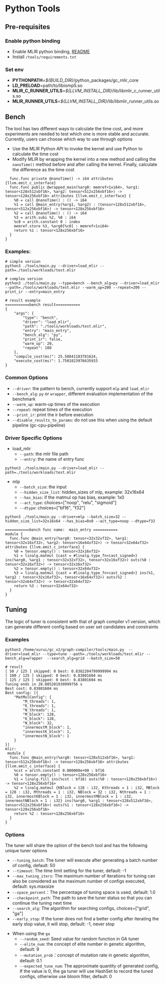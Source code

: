 # Python Tools
## Pre-requisites
### Enable python binding
* Enable MLIR python binding, [README](https://github.com/intel/graph-compiler/blob/main/python/README.md)
* Install `/tools/requirements.txt`
### Set env
* **PYTHONPATH**=*${BUILD_DIR}*/python_packages/gc_mlir_core
* **LD_PRELOAD**=path/to/libiomp5.so
* **MLIR_C_RUNNER_UTILS**=*${LLVM_INSTALL_DIR}*/lib/libmlir_c_runner_utils.so
* **MLIR_RUNNER_UTILS**=*${LLVM_INSTALL_DIR}*/lib/libmlir_runner_utils.so


## Bench
The tool has two different ways to calculate the time cost, and more experiments are needed to test which one is more stable and accurate. Currently, users can choose which way to use through options
* Use the MLIR Python API to invoke the kernel and use Python to calculate the time cost
* Modify MLIR by wrapping the kernel into a new method and calling the `nanoTime()` method before and after calling the kernel. Finally, calculate the difference as the time cost
```
  func.func private @nanoTime() -> i64 attributes {llvm.emit_c_interface}
  func.func public @wrapped_main(%arg0: memref<1xi64>, %arg1: tensor<128x512xbf16>, %arg2: tensor<512x256xbf16>) -> tensor<128x256xbf16> attributes {llvm.emit_c_interface} {
    %0 = call @nanoTime() : () -> i64
    %1 = call @main_entry(%arg1, %arg2) : (tensor<128x512xbf16>, tensor<512x256xbf16>) -> tensor<128x256xbf16>
    %2 = call @nanoTime() : () -> i64
    %3 = arith.subi %2, %0 : i64
    %c0 = arith.constant 0 : index
    memref.store %3, %arg0[%c0] : memref<1xi64>
    return %1 : tensor<128x256xbf16>
  }
}
```

### Examples:
```
# simple version
python3 ./tools/main.py --driver=load_mlir --path=./tools/workloads/test.mlir

# complex version
python3 ./tools/main.py --type=bench --bench_alg=py --driver=load_mlir --path=./tools/workloads/test.mlir --warm_up=200 --repeat=200 --print_ir --entry=main_entry
```

```
# result example
===========bench result===========
{
    "args": {
        "type": "bench",
        "driver": "load_mlir",
        "path": "./tools/workloads/test.mlir",
        "entry": "main_entry",
        "bench_alg": "py",
        "print_ir": false,
        "warm_up": 20,
        "repeat": 100
    },
    "compile_cost(ms)": 25.58841183781624,
    "execute_cost(ms)": 1.7501823976635933
}
```

### Common Options
*  `--driver`: the pattern to bench, currently support `mlp` and `load_mlir`
*  `--bench_alg`: `py` or `wrapper`, different evaluation implementation of the benchmark
*  `--warm_up`: warm-up times of the execution
*  `--repeat`: repeat times of the execution
*  `--print_ir`: print the ir before execution
*  `--disable_results_to_params`: do not use this when using the default pipeline (gc-cpu-pipeline)

### Driver Specific Options
* load_mlir
  * `--path`: the mlir file path
  * `--entry`: the name of entry func
```
python3 ./tools/main.py --driver=load_mlir --path=./tools/workloads/test.mlir
```


* mlp  
  * `--batch_size`: the input
  * `--hidden_size_list`: hidden_sizes of mlp, example: 32x16x64
  * `--has_bias`: if the matmul op has bias, example: 1x0
  * `--act_type`: choices=["noop", "relu", "sigmoid"]
  * `--dtype`: choices=["bf16", "f32"]
```
python3 ./tools/main.py --driver=mlp --batch_size=32 --hidden_size_list=32x16x64 --has_bias=0x0 --act_type=noop --dtype=f32

===========bench func name:  main_entry ===========
module {
  func.func @main_entry(%arg0: tensor<32x32xf32>, %arg1: tensor<32x16xf32>, %arg2: tensor<16x64xf32>) -> tensor<32x64xf32> attributes {llvm.emit_c_interface} {
    %0 = tensor.empty() : tensor<32x16xf32>
    %1 = linalg.matmul {cast = #linalg.type_fn<cast_signed>} ins(%arg0, %arg1 : tensor<32x32xf32>, tensor<32x16xf32>) outs(%0 : tensor<32x16xf32>) -> tensor<32x16xf32>
    %2 = tensor.empty() : tensor<32x64xf32>
    %3 = linalg.matmul {cast = #linalg.type_fn<cast_signed>} ins(%1, %arg2 : tensor<32x16xf32>, tensor<16x64xf32>) outs(%2 : tensor<32x64xf32>) -> tensor<32x64xf32>
    return %3 : tensor<32x64xf32>
  }
}
```

## Tuning
The logic of tuner is consistent with that of graph compiler v1 version, which can generate different config based on user set candidates and constraints
### Examples
```
python3 /home/xurui/gc_v2/graph-compiler/tools/main.py  --driver=load_mlir --type=tune --path=./tools/workloads/test.mlir --bench_alg=wrapper  --search_alg=grid --batch_size=50
```

```
# result
[ 50 / 125 ] skipped: 0 best: 0.8382204799999994 ms
[ 100 / 125 ] skipped: 0 best: 0.83801604 ms
[ 125 / 125 ] skipped: 0 best: 0.83801604 ms
Tuning ends in 28.885201930999756 s
Best cost: 0.83801604 ms
Best config: [{
    "MatMulConfig": {
        "M_threads": 1,
        "K_threads": 1,
        "N_threads": 1,
        "M_block": 128,
        "K_block": 128,
        "N_block": 32,
        "innermostM_block": 1,
        "innermostK_block": 1,
        "innermostN_block": 1
    }
}]
mlir:
 module {
  func.func @main_entry(%arg0: tensor<128x512xbf16>, %arg1: tensor<512x256xbf16>) -> tensor<128x256xbf16> attributes {llvm.emit_c_interface} {
    %cst = arith.constant 0.000000e+00 : bf16
    %0 = tensor.empty() : tensor<128x256xbf16>
    %1 = linalg.fill ins(%cst : bf16) outs(%0 : tensor<128x256xbf16>) -> tensor<128x256xbf16>
    %2 = linalg.matmul {KBlock = 128 : i32, Kthreads = 1 : i32, MBlock = 128 : i32, Mthreads = 1 : i32, NBlock = 32 : i32, Nthreads = 1 : i32, innermostKBlock = 1 : i32, innermostMBlock = 1 : i32, innermostNBlock = 1 : i32} ins(%arg0, %arg1 : tensor<128x512xbf16>, tensor<512x256xbf16>) outs(%1 : tensor<128x256xbf16>) -> tensor<128x256xbf16>
    return %2 : tensor<128x256xbf16>
  }
}
```

### Options
The tuner will share the option of the bench tool and has the following unique tuner options
* `--tuning_batch`: The tuner will execute after generating a batch number of config, default: 50
* `--timeout`: The time limit setting for the tuner, default: -1
* `--max_tuning_iters`: The maximum number of iterations for tuning can also be considered as the maximum number of configs executed, default: sys.maxsize
* `--space_percent`：The percentage of tuning space is used, default: 1.0
* `--checkpoint_path`: The path to save the tuner status so that you can continue the tuning next time
* `--search_alg`: The algorithm for searching configs, choices=["grid", "ga"]
* `--early_stop`: If the tuner does not find a better config after iterating the early stop value, it will stop, default: -1, never stop

- When using the `ga`
  * `--random_seed`: Seed value for random function in GA tuner
  * `--elite_num`: the concept of elite number in genetic algorithm, default: 9
  * `--mutation_prob`：concept of mutation rate in genetic algorithm, default: 0.1
  * `--expected_tune_num`: The approximate quantity of generated config, If the value is 0, the ga tuner will use HashSet to record the tuned configs, otherwise use bloom filter, default: 0
    